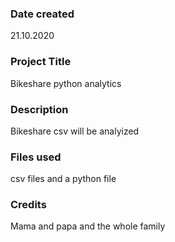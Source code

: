 ### Date created
21.10.2020

### Project Title
Bikeshare python analytics

### Description
Bikeshare csv will be analyized

### Files used
csv files and a python file

### Credits
Mama and papa and the whole family

